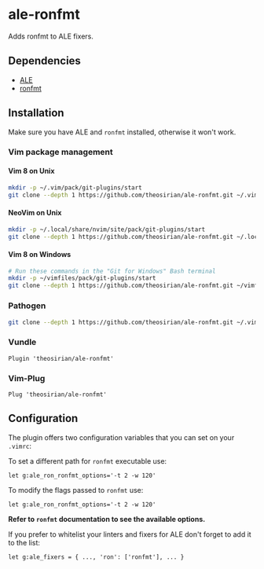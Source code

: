 # ale-ronfmt
Adds ronfmt to ALE fixers.

## Dependencies
- [ALE](https://github.com/dense-analysis/ale)
- [ronfmt](https://github.com/Ristarg/ronfmt)

## Installation

Make sure you have ALE and `ronfmt` installed, otherwise it won't work.

### Vim package management

#### Vim 8 on Unix
```bash
mkdir -p ~/.vim/pack/git-plugins/start
git clone --depth 1 https://github.com/theosirian/ale-ronfmt.git ~/.vim/pack/git-plugins/start/ale-ronfmt
```

#### NeoVim on Unix
```bash
mkdir -p ~/.local/share/nvim/site/pack/git-plugins/start
git clone --depth 1 https://github.com/theosirian/ale-ronfmt.git ~/.local/share/nvim/site/pack/git-plugins/start/ale-ronfmt
```

#### Vim 8 on Windows

```bash
# Run these commands in the "Git for Windows" Bash terminal
mkdir -p ~/vimfiles/pack/git-plugins/start
git clone --depth 1 https://github.com/theosirian/ale-ronfmt.git ~/vimfiles/pack/git-plugins/start/ale-ronfmt
```

### Pathogen
```bash
git clone --depth 1 https://github.com/theosirian/ale-ronfmt.git ~/.vim/bundle/ale-ronfmt
```

### Vundle
```
Plugin 'theosirian/ale-ronfmt'
```

### Vim-Plug
```
Plug 'theosirian/ale-ronfmt'
```

## Configuration

The plugin offers two configuration variables that you can set on your `.vimrc`:

To set a different path for `ronfmt` executable use:
```
let g:ale_ron_ronfmt_options='-t 2 -w 120'
```

To modify the flags passed to `ronfmt` use:
```
let g:ale_ron_ronfmt_options='-t 2 -w 120'
```
__Refer to `ronfmt` documentation to see the available options.__

If you prefer to whitelist your linters and fixers for ALE don't forget to add it to the list:
```
let g:ale_fixers = { ..., 'ron': ['ronfmt'], ... }
```
